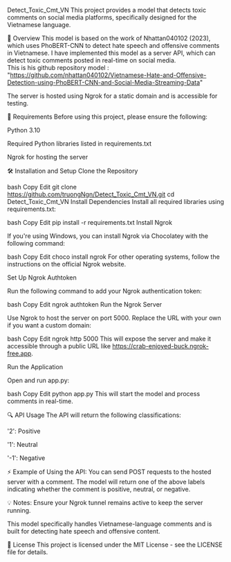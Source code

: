 Detect_Toxic_Cmt_VN
This project provides a model that detects toxic comments on social media platforms, specifically designed for the Vietnamese language.

📌 Overview
This model is based on the work of Nhattan040102 (2023), which uses PhoBERT-CNN to detect hate speech and offensive comments in Vietnamese. I have implemented this model as a server API, which can detect toxic comments posted in real-time on social media.<br>
This is his github repository model : "https://github.com/nhattan040102/Vietnamese-Hate-and-Offensive-Detection-using-PhoBERT-CNN-and-Social-Media-Streaming-Data"

The server is hosted using Ngrok for a static domain and is accessible for testing.

🔧 Requirements
Before using this project, please ensure the following:

Python 3.10

Required Python libraries listed in requirements.txt

Ngrok for hosting the server

🛠️ Installation and Setup
Clone the Repository

bash
Copy
Edit
git clone https://github.com/truongNgn/Detect_Toxic_Cmt_VN.git
cd Detect_Toxic_Cmt_VN
Install Dependencies Install all required libraries using requirements.txt:

bash
Copy
Edit
pip install -r requirements.txt
Install Ngrok

If you're using Windows, you can install Ngrok via Chocolatey with the following command:

bash
Copy
Edit
choco install ngrok
For other operating systems, follow the instructions on the official Ngrok website.

Set Up Ngrok Authtoken

Run the following command to add your Ngrok authentication token:

bash
Copy
Edit
ngrok authtoken <your-auth-token>
Run the Ngrok Server

Use Ngrok to host the server on port 5000. Replace the URL with your own if you want a custom domain:

bash
Copy
Edit
ngrok http 5000
This will expose the server and make it accessible through a public URL like https://crab-enjoyed-buck.ngrok-free.app.

Run the Application

Open and run app.py:

bash
Copy
Edit
python app.py
This will start the model and process comments in real-time.

🔍 API Usage
The API will return the following classifications:

'2': Positive

'1': Neutral

'-1': Negative

⚡ Example of Using the API:
You can send POST requests to the hosted server with a comment. The model will return one of the above labels indicating whether the comment is positive, neutral, or negative.

💡 Notes:
Ensure your Ngrok tunnel remains active to keep the server running.

This model specifically handles Vietnamese-language comments and is built for detecting hate speech and offensive content.

📝 License
This project is licensed under the MIT License - see the LICENSE file for details.

